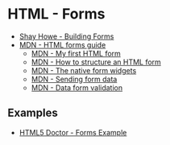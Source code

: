 HTML - Forms
=============

- [Shay Howe - Building Forms](http://learn.shayhowe.com/html-css/building-forms/)
- [MDN - HTML forms guide](https://developer.mozilla.org/en-US/docs/Learn/HTML/Forms)
  - [MDN - My first HTML form](https://developer.mozilla.org/en-US/docs/Web/Guide/HTML/Forms/My_first_HTML_form)
  - [MDN - How to structure an HTML form](https://developer.mozilla.org/en-US/docs/Web/Guide/HTML/Forms/How_to_structure_an_HTML_form)
  - [MDN - The native form widgets](https://developer.mozilla.org/en-US/docs/Web/Guide/HTML/Forms/The_native_form_widgets)
  - [MDN - Sending form data](https://developer.mozilla.org/en-US/docs/Learn/HTML/Forms/Sending_and_retrieving_form_data)
  - [MDN - Data form validation](https://developer.mozilla.org/en-US/docs/Learn/HTML/Forms/Data_form_validation)

Examples
----------

- [HTML5 Doctor - Forms Example](http://html5doctor.com/demos/forms/forms-example.html)
